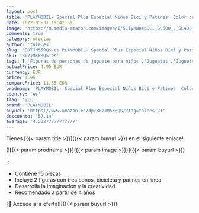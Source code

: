 ```yaml
---
layout: post
title: 'PLAYMOBIL- Special Plus Especial Niños Bici y Patines  Color carbón  70061 '
date: 2022-05-31 19:42:59
image: 'https://m.media-amazon.com/images/I/51lyKWnepQL._SL500_._SL400_.jpg'
comments: true
category: ofertas
author: 'tole.es'
slug: 'B07JM55RQS-es PLAYMOBIL- Special Plus Especial Niños Bici y Patines...'
sku: 'B07JM55RQS-es'
tags: [ 'Figuras de personas de juguete para niños','Juguetes','Juguetes y juegos','Muñecos y figuras','playmobil','playmobil-','🇪🇸', ]
actualPrice: 4.95 EUR
currency: EUR
price: 4.95
comparePrice: 11.55 EUR
prodname: 'PLAYMOBIL- Special Plus Especial Niños Bici y Patines  Color carbón  70061 '
country: 'es'
flag: '🇪🇸'
brand: 'PLAYMOBIL'
buyurl: 'https://www.amazon.es/dp/B07JM55RQS/?tag=tolees-21'
descuento: '57.14'
average: '4.50277777777777'
---
```


Tienes [{{< param title >}}]({{< param buyurl >}}) en el siguiente enlace!

[![{{< param prodname >}}]({{< param image >}})]({{< param buyurl >}})

ℹ️:

- Contiene 15 piezas
- Incluye 2 figuras con tres conos, bicicleta y patines en línea
- Desarrolla la imaginación y la creatividad
- Recomendado a partir de 4 años

[🛒 Accede a la oferta!!]({{< param buyurl >}})
